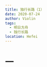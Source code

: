 ```yaml
---
title: 独行长路（1）
date: 2020-07-24
author: Violin
tags:
  - 明日方舟
  - 独行长路
location: Hefei
---
```


# 一

